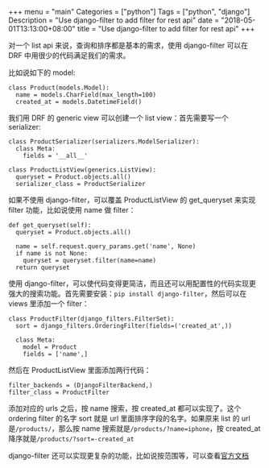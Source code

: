 +++
menu = "main"
Categories = ["python"]
Tags = ["python", "django"]
Description = "Use django-filter to add filter for rest api"
date = "2018-05-01T13:13:00+08:00"
title = "Use django-filter to add filter for rest api"
+++

对一个 list api 来说，查询和排序都是基本的需求，使用 django-filter 可以在 DRF 中用很少的代码满足我们的需求。

比如说如下的 model:

```
class Product(models.Model):
  name = models.CharField(max_length=100)
  created_at = models.DatetimeField()
```

我们用 DRF 的 generic view 可以创建一个 list view：首先需要写一个 serializer:

```
class ProductSerializer(serializers.ModelSerializer):
  class Meta:
    fields = '__all__'
```

```
class ProductListView(generics.ListView):
  queryset = Product.objects.all()
  serializer_class = ProductSerializer
```

如果不使用 django-filter，可以覆盖 ProductListView 的 get_queryset 来实现 filter 功能，比如说使用 name 做 filter：

```
def get_queryset(self):
  queryset = Product.objects.all()

  name = self.request.query_params.get('name', None)
  if name is not None:
    queryset = queryset.filter(name=name)
  return queryset
```

使用 django-filter，可以使代码变得更简洁，而且还可以用配置性的代码实现更强大的搜索功能。首先需要安装：`pip install django-filter`，然后可以在 views 里添加一个 filter：

```
class ProductFilter(django_filters.FilterSet):
  sort = django_filters.OrderingFilter(fields=('created_at',))

  class Meta:
    model = Product
    fields = ['name',]
```

然后在 ProductListView 里面添加两行代码：

```
filter_backends = (DjangoFilterBackend,)
filter_class = ProductFilter
```

添加对应的 urls 之后，按 name 搜索，按 created_at 都可以实现了。这个 ordering filter 的名字 sort 就是 url 里面排序字段的名字。如果原来 list 的 url 是`/products/`，那么按 name 搜索就是`/products/?name=iphone`，按 created_at 降序就是`/products/?sort=-created_at`

django-filter 还可以实现更复杂的功能，比如说按范围等，可以查看[官方文档](https://github.com/carltongibson/django-filter)
